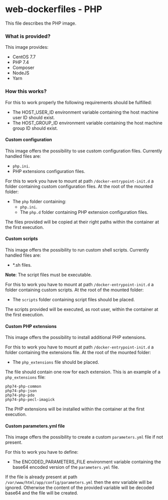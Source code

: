# web-dockerfiles - PHP
This file describes the PHP image.

### What is provided?
This image provides:

* CentOS 7.7
* PHP 7.4
* Composer
* NodeJS
* Yarn

### How this works?
For this to work properly the following requirements should be fulfilled:

* The HOST_USER_ID environment variable containing the host machine user ID should exist.
* The HOST_GROUP_ID environment variable containing the host machine group ID should exist.

#### Custom configuration 
This image offers the possibility to use custom configuration files.
Currently handled files are:

* `php.ini`.
* PHP extensions configuration files.

For this to work you have to mount at path `/docker-entrypoint-init.d` a folder 
containing custom configuration files. At the root of the mounted folder:

* The `php` folder containing:
    * `php.ini`.
    * The `php.d` folder containing PHP extension configuration files.

The files provided will be copied at their right paths within the container 
at the first execution.

#### Custom scripts 
This image offers the possibility to run custom shell scripts.
Currently handled files are:

* *.sh files.

**Note**: The script files must be executable.

For this to work you have to mount at path `/docker-entrypoint-init.d` a folder 
containing custom scripts. At the root of the mounted folder:

* The `scripts` folder containing script files should be placed.

The scripts provided will be executed, as root user, within the container at the first execution.

#### Custom PHP extensions
This image offers the possibility to install additional PHP extensions.
 
For this to work you have to mount at path `/docker-entrypoint-init.d` a folder 
containing the extensions file. At the root of the mounted folder:
 
* The `php_extensions` file should be placed.
 
The file should contain one row for each extension. This is an example of a `php_extensions` file:

```
php74-php-common
php74-php-json
php74-php-pdo
php74-php-pecl-imagick
```
 
The PHP extensions will be installed within the container at the first execution.

#### Custom parameters.yml file
This image offers the possibility to create a custom `parameters.yml` file if not present.

For this to work you have to define:
* The ENCODED_PARAMETERS_FILE environment variable containing the base64 encoded version of the `parameters.yml` file.

If the file is already present at path `/var/www/html/app/config/parameters.yml` then the env variable will be ignored. 
Otherwise the content of the provided variable will be decoded base64 and the file will be created.
